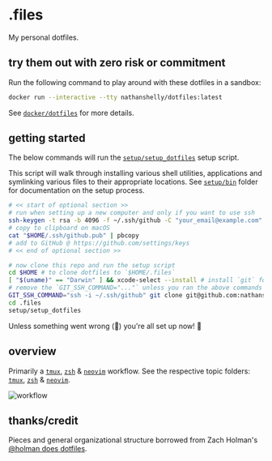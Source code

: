# .files

My personal dotfiles.

## try them out with zero risk or commitment

Run the following command to play around with these dotfiles in a sandbox:

```bash
docker run --interactive --tty nathanshelly/dotfiles:latest
```

See [`docker/dotfiles`](./docker/dotfiles) for more details.

## getting started

The below commands will run the [`setup/setup_dotfiles`](./setup/setup_dotfiles) setup script.

This script will walk through installing various shell utilities, applications and symlinking various files to their appropriate locations. See [`setup/bin`](./setup/bin/) folder for documentation on the setup process.

```bash
# << start of optional section >>
# run when setting up a new computer and only if you want to use ssh
ssh-keygen -t rsa -b 4096 -f ~/.ssh/github -C "your_email@example.com"
# copy to clipboard on macOS
cat "$HOME/.ssh/github.pub" | pbcopy
# add to GitHub @ https://github.com/settings/keys
# << end of optional section >>

# now clone this repo and run the setup script
cd $HOME # to clone dotfiles to `$HOME/.files`
[ "$(uname)" == "Darwin" ] && xcode-select --install # install `git` for new computer
# remove the `GIT_SSH_COMMAND="..."` unless you ran the above commands
GIT_SSH_COMMAND="ssh -i ~/.ssh/github" git clone git@github.com:nathanshelly/.files.git
cd .files
setup/setup_dotfiles
```

Unless something went wrong (🤞) you're all set up now! 🎉

## overview

Primarily a [`tmux`](https://github.com/tmux/tmux), [`zsh`](https://www.zsh.org) & [`neovim`](https://github.com/neovim/neovim) workflow. See the respective topic folders: [`tmux`](./tmux), [`zsh`](./zsh) & [`neovim`](./neovim).

![workflow](assets/workflow.png 'workflow')

## thanks/credit

Pieces and general organizational structure borrowed from Zach Holman's [@holman does dotfiles](https://github.com/holman/dotfiles).
